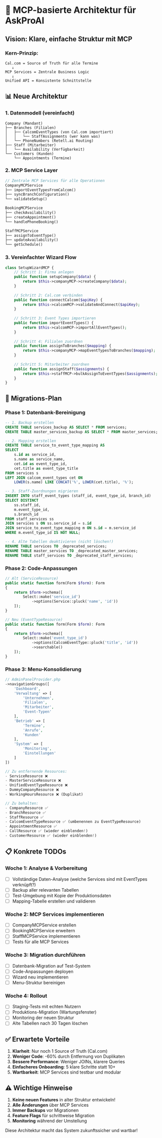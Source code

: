 # 🚀 MCP-basierte Architektur für AskProAI

## Vision: Klare, einfache Struktur mit MCP

### Kern-Prinzip:
```
Cal.com = Source of Truth für alle Termine
   ↓
MCP Services = Zentrale Business Logic
   ↓
Unified API = Konsistente Schnittstelle
```

## 📊 Neue Architektur

### 1. Datenmodell (vereinfacht)

```mermaid
Company (Mandant)
├── Branches (Filialen)
│   ├── CalcomEventTypes (von Cal.com importiert)
│   │   └── StaffAssignments (wer kann was)
│   └── PhoneNumbers (Retell.ai Routing)
├── Staff (Mitarbeiter)
│   └── Availability (Verfügbarkeit)
└── Customers (Kunden)
    └── Appointments (Termine)
```

### 2. MCP Service Layer

```php
// Zentrale MCP Services für alle Operationen
CompanyMCPService
├── importEventTypesFromCalcom()
├── syncBranchConfiguration()
└── validateSetup()

BookingMCPService  
├── checkAvailability()
├── createAppointment()
└── handlePhoneBooking()

StaffMCPService
├── assignToEventType()
├── updateAvailability()
└── getSchedule()
```

### 3. Vereinfachter Wizard Flow

```php
class SetupWizardMCP {
    // Schritt 1: Firma anlegen
    public function setupCompany($data) {
        return $this->companyMCP->createCompany($data);
    }
    
    // Schritt 2: Cal.com verbinden
    public function connectCalcom($apiKey) {
        return $this->calcomMCP->validateAndConnect($apiKey);
    }
    
    // Schritt 3: Event Types importieren
    public function importEventTypes() {
        return $this->calcomMCP->importAllEventTypes();
    }
    
    // Schritt 4: Filialen zuordnen
    public function assignToBranches($mapping) {
        return $this->companyMCP->mapEventTypesToBranches($mapping);
    }
    
    // Schritt 5: Mitarbeiter zuordnen
    public function assignStaff($assignments) {
        return $this->staffMCP->bulkAssignToEventTypes($assignments);
    }
}
```

## 🔧 Migrations-Plan

### Phase 1: Datenbank-Bereinigung

```sql
-- 1. Backup erstellen
CREATE TABLE services_backup AS SELECT * FROM services;
CREATE TABLE master_services_backup AS SELECT * FROM master_services;

-- 2. Mapping erstellen
CREATE TABLE service_to_event_type_mapping AS
SELECT 
    s.id as service_id,
    s.name as service_name,
    cet.id as event_type_id,
    cet.title as event_type_title
FROM services s
LEFT JOIN calcom_event_types cet ON 
    LOWER(s.name) LIKE CONCAT('%', LOWER(cet.title), '%');

-- 3. Staff-Zuordnungen migrieren
INSERT INTO staff_event_types (staff_id, event_type_id, branch_id)
SELECT DISTINCT
    ss.staff_id,
    m.event_type_id,
    s.branch_id
FROM staff_services ss
JOIN services s ON ss.service_id = s.id
JOIN service_to_event_type_mapping m ON s.id = m.service_id
WHERE m.event_type_id IS NOT NULL;

-- 4. Alte Tabellen deaktivieren (nicht löschen!)
RENAME TABLE services TO _deprecated_services;
RENAME TABLE master_services TO _deprecated_master_services;
RENAME TABLE staff_services TO _deprecated_staff_services;
```

### Phase 2: Code-Anpassungen

```php
// Alt (ServiceResource)
public static function form(Form $form): Form
{
    return $form->schema([
        Select::make('service_id')
            ->options(Service::pluck('name', 'id'))
    ]);
}

// Neu (EventTypeResource)  
public static function form(Form $form): Form
{
    return $form->schema([
        Select::make('event_type_id')
            ->options(CalcomEventType::pluck('title', 'id'))
            ->searchable()
    ]);
}
```

### Phase 3: Menu-Konsolidierung

```php
// AdminPanelProvider.php
->navigationGroups([
    'Dashboard',
    'Verwaltung' => [
        'Unternehmen',
        'Filialen', 
        'Mitarbeiter',
        'Event-Typen'
    ],
    'Betrieb' => [
        'Termine',
        'Anrufe',
        'Kunden'
    ],
    'System' => [
        'Monitoring',
        'Einstellungen'
    ]
])

// Zu entfernende Resources:
- ServiceResource ❌
- MasterServiceResource ❌  
- UnifiedEventTypeResource ❌
- DummyCompanyResource ❌
- WorkingHoursResource ❌ (Duplikat)

// Zu behalten:
- CompanyResource ✅
- BranchResource ✅
- StaffResource ✅
- CalcomEventTypeResource ✅ (umbenennen zu EventTypeResource)
- AppointmentResource ✅
- CallResource ✅ (wieder einblenden!)
- CustomerResource ✅ (wieder einblenden!)
```

## 📋 Konkrete TODOs

### Woche 1: Analyse & Vorbereitung
- [ ] Vollständige Daten-Analyse (welche Services sind mit EventTypes verknüpft?)
- [ ] Backup aller relevanten Tabellen
- [ ] Test-Umgebung mit Kopie der Produktionsdaten
- [ ] Mapping-Tabelle erstellen und validieren

### Woche 2: MCP Services implementieren
- [ ] CompanyMCPService erstellen
- [ ] BookingMCPService erweitern  
- [ ] StaffMCPService implementieren
- [ ] Tests für alle MCP Services

### Woche 3: Migration durchführen
- [ ] Datenbank-Migration auf Test-System
- [ ] Code-Anpassungen deployen
- [ ] Wizard neu implementieren
- [ ] Menu-Struktur bereinigen

### Woche 4: Rollout
- [ ] Staging-Tests mit echten Nutzern
- [ ] Produktions-Migration (Wartungsfenster)
- [ ] Monitoring der neuen Struktur
- [ ] Alte Tabellen nach 30 Tagen löschen

## ✅ Erwartete Vorteile

1. **Klarheit**: Nur noch 1 Source of Truth (Cal.com)
2. **Weniger Code**: -60% durch Entfernung von Duplikaten
3. **Bessere Performance**: Weniger JOINs, klarere Queries
4. **Einfacheres Onboarding**: 5 klare Schritte statt 10+
5. **Wartbarkeit**: MCP Services sind testbar und modular

## ⚠️ Wichtige Hinweise

1. **Keine neuen Features** in alter Struktur entwickeln!
2. **Alle Änderungen** über MCP Services
3. **Immer Backups** vor Migrationen
4. **Feature Flags** für schrittweise Migration
5. **Monitoring** während der Umstellung

Diese Architektur macht das System zukunftssicher und wartbar!